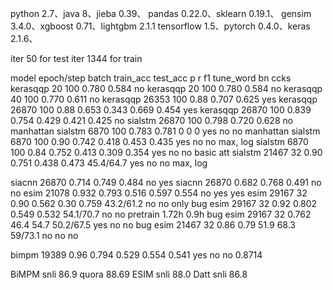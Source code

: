 python 2.7、java 8、jieba 0.39、
pandas 0.22.0、sklearn 0.19.1、
gensim 3.4.0、xgboost 0.71、lightgbm 2.1.1
tensorflow 1.5、pytorch 0.4.0、keras 2.1.6、


iter 50 for test
iter 1344 for train


model     epoch/step batch train_acc   test_acc p     r     f1   tune_word bn  ccks
kerasqqp   20        100                0.780               0.584      no
kerasqqp   20        100                0.780               0.584      no
kerasqqp   40        100                0.770               0.611      no
kerasqqp   26353     100    0.88        0.707               0.625      yes
kerasqqp   26870     100    0.88        0.653   0.343 0.669 0.454      yes
kerasqqp   26870     100    0.839       0.754   0.429 0.421 0.425      no
sialstm    26870     100    0.798       0.720               0.628      no             manhattan
sialstm    6870      100    0.783       0.781   0     0     0          yes   no  no   manhattan
sialstm    6870      100    0.90        0.742   0.418 0.453 0.435      yes   no  no   max, log
sialstm    6870      100    0.84        0.752   0.413 0.309 0.354      yes   no  no   basic att
sialstm    21467     32     0.90        0.751   0.438 0.473 45.4/64.7  yes   no  no   max, log
    
siacnn     26870            0.714       0.749               0.484      no    yes
siacnn     26870            0.682       0.768               0.491      no    no
esim       21078            0.932       0.793   0.516 0.597 0.554      no    yes yes
esim       29167     32     0.90        0.562   0.30  0.759 43.2/61.2  no    no  only  bug
esim       29167     32     0.92        0.802   0.549 0.532 54.1/70.7  no    no  pretrain  1.72h 0.9h bug
esim       29167     32                 0.762   46.4  54.7  50.2/67.5  yes   no  no    bug
esim       21467     32     0.86        0.79    51.9  68.3  59/73.1    no    no  no   

bimpm      19389            0.96        0.794   0.529 0.554 0.541      yes   no  no   0.8714


BiMPM snli 86.9 quora 88.69
ESIM  snli 88.0 
Datt  snli 86.8

